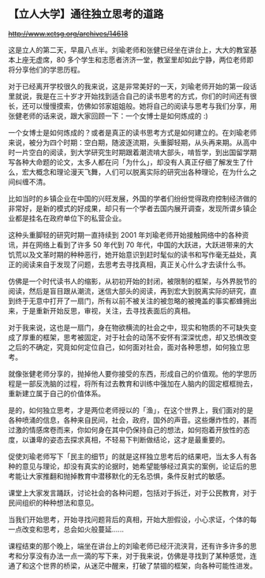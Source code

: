 ## 【立人大学】通往独立思考的道路

~~http://www.xctsg.org/archives/14618~~

这是立人的第二天，早晨八点半。刘瑜老师和张健已经坐在讲台上，大大的教室基本上座无虚席，80 多个学生和志愿者济济一堂，教室里却如此宁静，两位老师即将分享他们的学思历程。

对于已经离开学校很久的我来说，这是非常美好的一天，刘瑜老师开始的第一段话里就说，我是在三十岁才开始找到适合自己的读书思考的方式，你们的时间还有很长，还可以慢慢摸索，仿佛如邻家姐姐般。她将自己的阅读与思考与我们分享，用张健老师的话来说，跟大家回顾一下：一个女博士是如何炼成的 :)

一个女博士是如何炼成的？或者是真正的读书思考方式是如何建立的。在刘瑜老师来说，被分为四个时期：空白期，随波逐流期，头重脚轻期，从头再来期。从高中时一片空白的阅读，到大学研究生时期跟着潮流啃大部头，啃哲学，到出国留学期写各种大命题的论文，太多人都在问「为什么」，却没有人真正仔细了解发生了什么，宏大概念和理论漫天飞舞，人们可以脱离实际的研究出各种理论，在为什么之间纠缠不清。

比如当时的乡镇企业在中国的兴旺发展，外国的学者们纷纷觉得政府控制经济做的非常好，是新的模式的好成果，却只有一个学者去国内展开调查，发现所谓乡镇企业都是挂名在政府单位下的私营企业。

这种头重脚轻的研究时期一直持续到 2001 年刘瑜老师开始接触网络中的各种资讯，并在网络上看到了许多 50 年代到 70 年代，中国的大跃进，大跃进带来的大饥荒以及文革时期的种种恶行，她开始意识到赶时髦似的读书和写作毫无益处，真正的阅读来自于发现了问题，去思考去寻找真相，真正关心什么才去读什么书。

仿佛是一个时代读书人的缩影，从初初开始的封闭，被限制的框架，与外界脱节的阅读，然后是盲目跟从潮流，迷信大部头的阅读，再到宏大到脱离实际的研究，直到终于无意中打开了一扇门，所有以前不被关注的被忽略的被掩盖的事实都蜂拥出来，于是重新开始反思，审视，关注，去寻找表面后的真相。

对于我来说，这也是一扇门，身在物欲横流的社会之中，现实和物质的不可缺失变成了厚重的框架，思考被固定，对于社会的动荡不安怀有深深忧虑，却又恐惧改变之后的不确定，究竟如何定位自己，如何面对社会，面对各种思想，如何独立思考。

就像张健老师分享的，抛掉他人要你接受的东西，形成自己的价值观。他的学思历程是一部反洗脑的过程，将所有过去教育和训练中强加在人脑内的固定框框抛去，重新建立属于自己的价值体系。

是的，如何独立思考，才是两位老师授以的「渔」，在这个世界上，我们面对的是各种喷涌的信息，各种来自民间，社会，政府，国外的声音。这些爆炸性的，甚而过激的情感席卷而来，你如何身在其中仍保持自己的想法，如何抱着开放性的态度，以谦卑的姿态去探求真相，不轻易下判断做结论，这才是最重要的。

促使刘瑜老师写下「民主的细节」的就是这样独立思考后的结果吧，当太多人有各种的意见与理论，却没有真实的论据时，她希望能够经过真实的案例，论证后的思考能让大家推翻和抛掉教育中潜移默化的无名恐惧，条件反射式的敏感。

课堂上大家发言踊跃，讨论社会的各种问题，包括对于拆迁，对于公民教育，对于民间组织的种种想法和意见。

当我们开始思考，开始寻找问题背后的真相，开始大胆假设，小心求证，个体的每一点改变和思考，总会如火般蔓延......

课程结束的那个晚上，端坐在讲台上的刘瑜老师已经汗流浃背，还有许多许多的思考和分享没有办法一点一滴的写下来，对于我来说，仿佛是寻找到了某种感觉，连通了和这个世界的桥梁，从迷茫中醒来，打破了禁锢的框架，向各种可能性进发。
